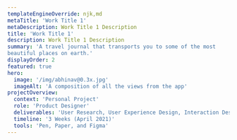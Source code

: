 ```yaml
---
templateEngineOverride: njk,md
metaTitle: 'Work Title 1'
metaDescription: Work Title 1 Description
title: 'Work Title 1'
description: Work Title 1 Description
summary: 'A travel journal that transports you to some of the most
beautiful places on earth.'
displayOrder: 2
featured: true
hero:
  image: '/img/abhinav@0.3x.jpg'
  imageAlt: 'A composition of all the views from the app'
projectOverview:
  context: 'Personal Project'
  role: 'Product Designer'
  deliverables: 'User Research, User Experience Design, Interaction Design, Visual Design and Prototyping'
  timeline: '3 Weeks (April 2021)'
  tools: 'Pen, Paper, and Figma'
---
```

